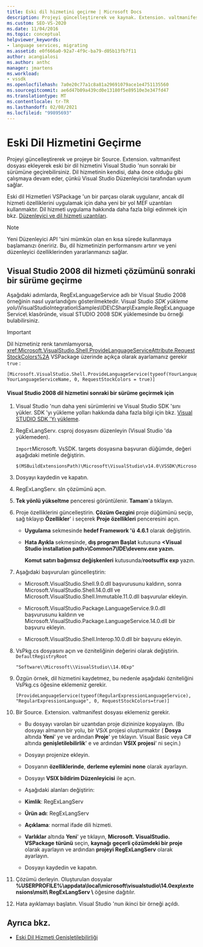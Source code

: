```yaml
---
title: Eski dil hizmetini geçirme | Microsoft Docs
description: Projeyi güncelleştirerek ve kaynak. Extension. valtmanifest dosyası ekleyerek bir dil hizmetini Visual Studio 'nun en son sürümüne güncelleştirmeyi öğrenin.
ms.custom: SEO-VS-2020
ms.date: 11/04/2016
ms.topic: conceptual
helpviewer_keywords:
- language services, migrating
ms.assetid: e0f666a0-92a7-4f9c-ba79-d05b13fb7f11
author: acangialosi
ms.author: anthc
manager: jmartens
ms.workload:
- vssdk
ms.openlocfilehash: 7a0e20c77a1c8a81a29691079ace1e4751135560
ms.sourcegitcommit: ae6d47b09a439cd0e13180f5e89510e3e347fd47
ms.translationtype: MT
ms.contentlocale: tr-TR
ms.lasthandoff: 02/08/2021
ms.locfileid: "99895693"
---
```

# <a name="migrating-a-legacy-language-service"></a>Eski Dil Hizmetini Geçirme
Projeyi güncelleştirerek ve projeye bir Source. Extension. valtmanifest dosyası ekleyerek eski bir dil hizmetini Visual Studio 'nun sonraki bir sürümüne geçirebilirsiniz. Dil hizmetinin kendisi, daha önce olduğu gibi çalışmaya devam eder, çünkü Visual Studio Düzenleyicisi tarafından uyum sağlar.

 Eski dil Hizmetleri VSPackage 'un bir parçası olarak uygulanır, ancak dil hizmeti özelliklerini uygulamak için daha yeni bir yol MEF uzantıları kullanmaktır. Dil hizmeti uygulama hakkında daha fazla bilgi edinmek için bkz. [Düzenleyici ve dil hizmeti uzantıları](../../extensibility/editor-and-language-service-extensions.md).

> [!NOTE]
> Yeni Düzenleyici API 'sini mümkün olan en kısa sürede kullanmaya başlamanızı öneririz. Bu, dil hizmetinizin performansını artırır ve yeni düzenleyici özelliklerinden yararlanmanızı sağlar.

## <a name="migrating-a-visual-studio-2008-language-service-solution-to-a-later-version"></a>Visual Studio 2008 dil hizmeti çözümünü sonraki bir sürüme geçirme
 Aşağıdaki adımlarda, RegExLanguageService adlı bir Visual Studio 2008 örneğinin nasıl uyarlandığını gösterilmektedir. Visual Studio *SDK yükleme yolu*\VisualStudioIntegration\Samples\IDE\CSharp\Example.RegExLanguageService\ klasöründe, visual STUDIO 2008 SDK yüklemesinde bu örneği bulabilirsiniz.

> [!IMPORTANT]
> Dil hizmetiniz renk tanımlamıyorsa, <xref:Microsoft.VisualStudio.Shell.ProvideLanguageServiceAttribute.RequestStockColors%2A> VSPackage üzerinde açıkça olarak ayarlamanız gerekir `true` :

```
[Microsoft.VisualStudio.Shell.ProvideLanguageService(typeof(YourLanguageService), YourLanguageServiceName, 0, RequestStockColors = true)]
```

#### <a name="to-migrate-a-visual-studio-2008-language-service-to-a-later-version"></a>Visual Studio 2008 dil hizmetini sonraki bir sürüme geçirmek için

1. Visual Studio 'nun daha yeni sürümlerini ve Visual Studio SDK 'sını yükler. SDK 'yı yükleme yolları hakkında daha fazla bilgi için bkz. [Visual STUDIO SDK 'Yı yükleme](../../extensibility/installing-the-visual-studio-sdk.md).

2. RegExLangServ. csproj dosyasını düzenleyin (Visual Studio 'da yüklemeden).

     `Import`Microsoft. VsSDK. targets dosyasına başvuran düğümde, değeri aşağıdaki metinle değiştirin.

    ```
    $(MSBuildExtensionsPath)\Microsoft\VisualStudio\v14.0\VSSDK\Microsoft.VsSDK.targets
    ```

3. Dosyayı kaydedin ve kapatın.

4. RegExLangServ. sln çözümünü açın.

5. **Tek yönlü yükseltme** penceresi görüntülenir. **Tamam**'a tıklayın.

6. Proje özelliklerini güncelleştirin. **Çözüm Gezgini** proje düğümünü seçip, sağ tıklayıp **Özellikler**' i seçerek **Proje özellikleri** penceresini açın.

    - **Uygulama** sekmesinde **hedef Framework 'ü** **4.6.1** olarak değiştirin.

    - **Hata Ayıkla** sekmesinde, **dış program Başlat** kutusuna **\<Visual Studio installation path>\Common7\IDE\devenv.exe yazın.**

         **Komut satırı bağımsız değişkenleri** kutusunda/**rootsuffix exp** yazın.

7. Aşağıdaki başvuruları güncelleştirin:

    - Microsoft.VisualStudio.Shell.9.0.dll başvurusunu kaldırın, sonra Microsoft.VisualStudio.Shell.14.0.dll ve Microsoft.VisualStudio.Shell.Immutable.11.0.dll başvurular ekleyin.

    - Microsoft.VisualStudio.Package.LanguageService.9.0.dll başvurusunu kaldırın ve Microsoft.VisualStudio.Package.LanguageService.14.0.dll bir başvuru ekleyin.

    - Microsoft.VisualStudio.Shell.Interop.10.0.dll bir başvuru ekleyin.

8. VsPkg.cs dosyasını açın ve özniteliğinin değerini olarak değiştirin. `DefaultRegistryRoot`

    ```
    "Software\\Microsoft\\VisualStudio\\14.0Exp"
    ```

9. Özgün örnek, dil hizmetini kaydetmez, bu nedenle aşağıdaki özniteliğini VsPkg.cs öğesine eklemeniz gerekir.

    ```
    [ProvideLanguageService(typeof(RegularExpressionLanguageService), "RegularExpressionLanguage", 0, RequestStockColors=true)]
    ```

10. Bir Source. Extension. valtmanifest dosyası eklemeniz gerekir.

    - Bu dosyayı varolan bir uzantıdan proje dizininize kopyalayın. (Bu dosyayı almanın bir yolu, bir VSıX projesi oluşturmaktır ( **Dosya** altında **Yeni**' ye ve ardından **Proje**' ye tıklayın. Visual Basic veya C# altında **genişletilebilirlik**' e ve ardından **VSIX projesi**' ni seçin.)

    - Dosyayı projenize ekleyin.

    - Dosyanın **özelliklerinde**, **derleme eylemini** **none** olarak ayarlayın.

    - Dosyayı **VSIX bildirim Düzenleyicisi** ile açın.

    - Aşağıdaki alanları değiştirin:

    - **Kimlik**: RegExLangServ

    - **Ürün adı**: RegExLangServ

    - **Açıklama**: normal ifade dili hizmeti.

    - **Varlıklar** altında **Yeni**' ye tıklayın, **Microsoft. VisualStudio. VSPackage** **türünü** seçin, **kaynağı** **geçerli çözümdeki bir proje** olarak ayarlayın ve ardından **projeyi** **RegExLangServ** olarak ayarlayın.

    - Dosyayı kaydedin ve kapatın.

11. Çözümü derleyin. Oluşturulan dosyalar **%USERPROFILE%\appdata\local\microsoft\visualstudio\14.0exp\extensions\msit\ RegExLangServ \\** öğesine dağıtılır.

12. Hata ayıklamayı başlatın. Visual Studio 'nun ikinci bir örneği açıldı.

## <a name="see-also"></a>Ayrıca bkz.
- [Eski Dil Hizmeti Genişletilebilirliği](../../extensibility/internals/legacy-language-service-extensibility.md)
